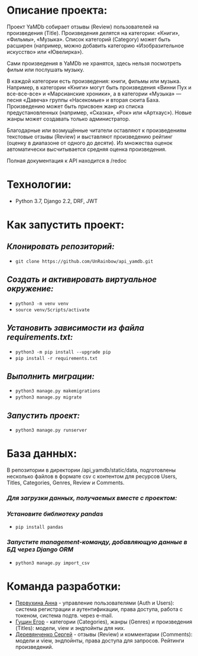 # Описание проекта:

Проект YaMDb собирает отзывы (Review) пользователей на произведения (Title). 
Произведения делятся на категории: «Книги», «Фильмы», «Музыка». 
Список категорий (Category) может быть расширен (например, можно добавить 
категорию «Изобразительное искусство» или «Ювелирка»).

Сами произведения в YaMDb не хранятся, здесь нельзя посмотреть фильм 
или послушать музыку.

В каждой категории есть произведения: книги, фильмы или музыка. Например, 
в категории «Книги» могут быть произведения «Винни Пух и все-все-все» 
и «Марсианские хроники», а в категории «Музыка» — песня «Давеча» группы 
«Насекомые» и вторая сюита Баха. Произведению может быть присвоен жанр из 
списка предустановленных (например, «Сказка», «Рок» или «Артхаус»). 
Новые жанры может создавать только администратор.

Благодарные или возмущённые читатели оставляют к произведениям текстовые 
отзывы (Review) и выставляют произведению рейтинг (оценку в диапазоне от 
одного до десяти). Из множества оценок автоматически высчитывается 
средняя оценка произведения.

Полная документация к API находится в /redoc

# Технологии:
- Python 3.7, Django 2.2, DRF, JWT

# Как запустить проект:

## *Клонировать репозиторий:*
- `git clone https://github.com/UnRainbow/api_yamdb.git`

## *Cоздать и активировать виртуальное окружение:*
- `python3 -m venv venv`
- `source venv/Scripts/activate`

## *Установить зависимости из файла requirements.txt:*
- `python3 -m pip install --upgrade pip`
- `pip install -r requirements.txt`

## *Выполнить миграции:*
- `python3 manage.py makemigrations`
- `python3 manage.py migrate`

## *Запустить проект:*
- `python3 manage.py runserver`

# База данных:

В репозитории в директории /api_yamdb/static/data, подготовлены несколько 
файлов в формате csv с контентом для ресурсов 
Users, Titles, Categories, Genres, Review и Comments.

### ***Для загрузки данных, получаемых вместе с проектом:***

### *Установите библиотеку pandas*
- `pip install pandas`

### *Запустите management-команду, добавляющую данные в БД через Django ORM*
- `python3 manage.py import_csv`

# Команда разработки:
- [Первухина Анна](https://github.com/pervukhina-anna) - управление пользователями (Auth и Users): система регистрации и аутентификации, права доступа, работа с токеном, система подтв. через e-mail.
- [Гущин Егор](https://github.com/EgorGushin) - категории (Categories), жанры (Genres) и произведения (Titles): модели, view и эндпойнты для них.
- [Деревянченко Сергей](https://github.com/Sergey-Derevyanchenko) - отзывы (Review) и комментарии (Comments): модели и view, эндпойнты, права доступа для запросов. Рейтинги произведений.
